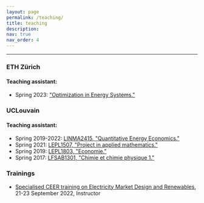```yaml
---
layout: page
permalink: /teaching/
title: teaching
description:
nav: true
nav_order: 4
---
```


--------------------------------------------------------------------------------------------

### **ETH Zürich**

#### Teaching assistant:
* Spring 2023: ["Optimization in Energy Systems."](https://www.vorlesungen.ethz.ch/Vorlesungsverzeichnis/lerneinheit.view?lerneinheitId=168694&semkez=2023S&ansicht=LEHRVERANSTALTUNGEN&lang=en)

### **UCLouvain**

#### Teaching assistant:
* Spring 2019-2022: [LINMA2415, "Quantitative Energy Economics."](https://uclouvain.be/cours-2018-linma2415)
* Spring 2021: [LEPL1507, "Project in applied mathematics."](https://uclouvain.be/cours-2021-lepl1507)
* Spring 2019: [LEPL1803, "Economie."](https://uclouvain.be/cours-2018-lepl1803)
* Spring 2017: [LFSAB1301, "Chimie et chimie physique 1."](https://uclouvain.be/cours-2018-lepl1301)

### **Trainings**

* [Specialised CEER training on Electricity Market Design and Renewables](https://ceertraining.eu/), 21-23 September 2022, Instructor
